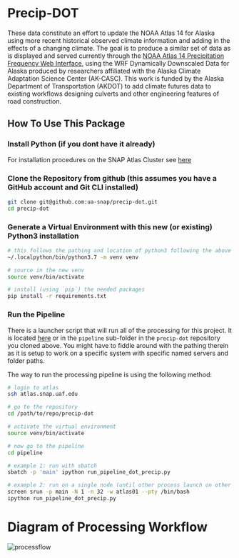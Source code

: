 # Precip-DOT

These data constitute an effort to update the NOAA Atlas 14 for Alaska using more recent historical observed climate information and adding in the effects of a changing climate. The goal is to produce a similar set of data as is displayed and served currently through the [NOAA Atlas 14 Precipitation Frequency Web Interface](https://hdsc.nws.noaa.gov/hdsc/pfds/pfds_map_ak.html), using the WRF Dynamically Downscaled Data for Alaska produced by researchers affiliated with the Alaska Climate Adaptation Science Center (AK-CASC). This work is funded by the Alaska Department of Transportation (AKDOT) to add climate futures data to existing workflows designing culverts and other engineering features of road construction.


## How To Use This Package

### Install Python (if you dont have it already)
For installation procedures on the SNAP Atlas Cluster see [here](https://github.com/ua-snap/precip-dot/blob/master/other_scripts/How_To_Install_and_Use_Python_on_Atlas.md)

### Clone the Repository from github (this assumes you have a GitHub account and Git CLI installed)
```sh
git clone git@github.com:ua-snap/precip-dot.git
cd precip-dot
```

### Generate a Virtual Environment with this new (or existing) Python3 installation
```sh
# this follows the pathing and location of python3 following the above install steps
~/.localpython/bin/python3.7 -m venv venv

# source in the new venv
source venv/bin/activate

# install (using `pip`) the needed packages
pip install -r requirements.txt
```

### Run the Pipeline
There is a launcher script that will run all of the processing for this project.  It is located [here](https://github.com/ua-snap/precip-dot/blob/master/pipeline/run_pipeline_dot_precip.py) or in the `pipeline` sub-folder in the `precip-dot` repository you cloned above. You might have to fiddle around with the pathing therein as it is setup to work on a specific system with specific named servers and folder paths.

The way to run the processing pipeline is using the following method:

```sh
# login to atlas
ssh atlas.snap.uaf.edu

# go to the repository
cd /path/to/repo/precip-dot

# activate the virtual environment
source venv/bin/activate

# now go to the pipeline
cd pipeline

# example 1: run with sbatch
sbatch -p 'main' ipython run_pipeline_dot_precip.py

# example 2: run on a single node (until other process launch on other nodes)
screen srun -p main -N 1 -n 32 -w atlas01 --pty /bin/bash
ipython run_pipeline_dot_precip.py

``` 

# Diagram of Processing Workflow

![processflow](https://github.com/ua-snap/precip-dot/blob/master/documents/DOT_Project_ProcessFlow.png)
